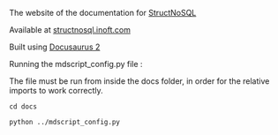 The website of the documentation for [StructNoSQL](https://github.com/Robinson04/StructNoSQL)

Available at [structnosql.inoft.com](https://structnosql.inoft.com)

Built using [Docusaurus 2](https://v2.docusaurus.io/)

Running the mdscript_config.py file :

The file must be run from inside the docs folder, in order for the relative imports to work correctly.

```cd docs```

```python ../mdscript_config.py```